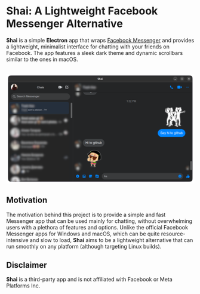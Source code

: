 # Shai: A Lightweight Facebook Messenger Alternative

**Shai** is a simple **Electron** app that wraps [Facebook Messenger](https://www.messenger.com/) and provides a lightweight, minimalist interface for chatting with your friends on Facebook. The app features a sleek dark theme and dynamic scrollbars similar to the ones in macOS.

<div align="center">
    <br>
    <img src="media/screenshot.png">
</div>

## Motivation

The motivation behind this project is to provide a simple and fast Messenger app that can be used mainly for chatting, without overwhelming users with a plethora of features and options. Unlike the official Facebook Messenger apps for Windows and macOS, which can be quite resource-intensive and slow to load, **Shai** aims to be a lightweight alternative that can run smoothly on any platform (although targeting Linux builds).

## Disclaimer
**Shai** is a third-party app and is not affiliated with Facebook or Meta Platforms Inc.
